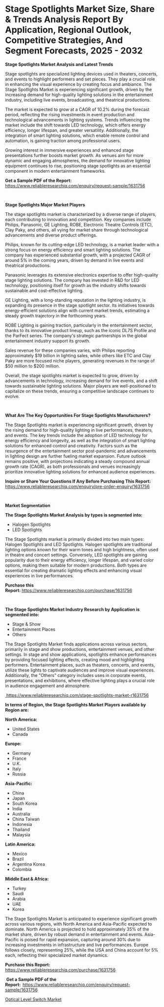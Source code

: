 <p><h1>Stage Spotlights Market Size, Share & Trends Analysis Report By Application, Regional Outlook, Competitive Strategies, And Segment Forecasts, 2025 - 2032</h1></p><p><strong>Stage Spotlights Market Analysis and Latest Trends</strong></p>
<p><p>Stage spotlights are specialized lighting devices used in theaters, concerts, and events to highlight performers and set pieces. They play a crucial role in enhancing the visual experience by creating focus and ambiance. The Stage Spotlights Market is experiencing significant growth, driven by the increasing demand for high-quality lighting solutions in the entertainment industry, including live events, broadcasting, and theatrical productions.</p><p>The market is expected to grow at a CAGR of 10.2% during the forecast period, reflecting the rising investments in event production and technological advancements in lighting systems. Trends influencing the market include the shift towards LED technology, which offers energy efficiency, longer lifespan, and greater versatility. Additionally, the integration of smart lighting solutions, which enable remote control and automation, is gaining traction among professional users. </p><p>Growing interest in immersive experiences and enhanced stage presentations further boosts market growth. As venues aim for more dynamic and engaging atmospheres, the demand for innovative lighting equipment continues to rise, positioning stage spotlights as an essential component in modern entertainment frameworks.</p></p>
<p><strong>Get a Sample PDF of the Report:&nbsp;</strong> <a href="https://www.reliableresearchiq.com/enquiry/request-sample/1631756?utm_campaign=2232&utm_medium=2&utm_source=Github&utm_content=ia&utm_term=12022025&utm_id=stage-spotlights">https://www.reliableresearchiq.com/enquiry/request-sample/1631756</a></p>
<p>&nbsp;</p>
<p><strong>Stage Spotlights Major Market Players</strong></p>
<p><p>The stage spotlights market is characterized by a diverse range of players, each contributing to innovation and competition. Key companies include Philips, Panasonic, GE Lighting, ROBE, Electronic Theatre Controls (ETC), Clay Paky, and others, all vying for market share through technological advancements and diverse product offerings.</p><p>Philips, known for its cutting-edge LED technology, is a market leader with a strong focus on energy efficiency and smart lighting solutions. The company has experienced substantial growth, with a projected CAGR of around 5% in the coming years, driven by demand in live events and theatrical productions.</p><p>Panasonic leverages its extensive electronics expertise to offer high-quality stage lighting solutions. The company has invested in R&D for LED technology, positioning itself for growth as the industry shifts towards sustainable and cost-effective lighting. </p><p>GE Lighting, with a long-standing reputation in the lighting industry, is expanding its presence in the stage spotlight sector. Its initiatives towards energy-efficient solutions align with current market trends, estimating a steady growth trajectory in the forthcoming years.</p><p>ROBE Lighting is gaining traction, particularly in the entertainment sector, thanks to its innovative product lineup, such as the iconic DL7S Profile and the ParFect series. The company's strategic partnerships in the global entertainment industry support its growth.</p><p>Sales revenue for these companies varies, with Philips reporting approximately $19 billion in lighting sales, while others like ETC and Clay Paky are more focused niche players, generating revenues in the range of $50 million to $200 million.</p><p>Overall, the stage spotlights market is expected to grow, driven by advancements in technology, increasing demand for live events, and a shift towards sustainable lighting solutions. Major players are well-positioned to capitalize on these trends, ensuring a competitive landscape continues to evolve.</p></p>
<p>&nbsp;</p>
<p><strong>What Are The Key Opportunities For Stage Spotlights Manufacturers?</strong></p>
<p><p>The Stage Spotlights market is experiencing significant growth, driven by the rising demand for high-quality lighting in live performances, theaters, and events. The key trends include the adoption of LED technology for energy efficiency and longevity, as well as the integration of smart lighting solutions for enhanced control and creativity. Factors such as the resurgence of the entertainment sector post-pandemic and advancements in lighting design are further fueling market expansion. Future outlook remains positive, with projections indicating a steady compound annual growth rate (CAGR), as both professionals and venues increasingly prioritize innovative lighting solutions for enhanced audience experiences.</p></p>
<p><strong>Inquire or Share Your Questions If Any Before Purchasing This Report:</strong> <a href="https://www.reliableresearchiq.com/enquiry/pre-order-enquiry/1631756?utm_campaign=2232&utm_medium=2&utm_source=Github&utm_content=ia&utm_term=12022025&utm_id=stage-spotlights">https://www.reliableresearchiq.com/enquiry/pre-order-enquiry/1631756</a></p>
<p>&nbsp;</p>
<p><strong>Market Segmentation</strong></p>
<p><strong>The Stage Spotlights Market Analysis by types is segmented into:</strong></p>
<p><ul><li>Halogen Spotlights</li><li>LED Spotlights</li></ul></p>
<p><p>The Stage Spotlights market is primarily divided into two main types: Halogen Spotlights and LED Spotlights. Halogen spotlights are traditional lighting options known for their warm tones and high brightness, often used in theatre and concert settings. Conversely, LED spotlights are gaining popularity due to their energy efficiency, longer lifespan, and varied color options, making them suitable for modern productions. Both types are essential for creating dramatic lighting effects and enhancing visual experiences in live performances.</p></p>
<p><strong>Purchase this Report:&nbsp;</strong><a href="https://www.reliableresearchiq.com/purchase/1631756?utm_campaign=2232&utm_medium=2&utm_source=Github&utm_content=ia&utm_term=12022025&utm_id=stage-spotlights">https://www.reliableresearchiq.com/purchase/1631756</a></p>
<p>&nbsp;</p>
<p><strong>The Stage Spotlights Market Industry Research by Application is segmented into:</strong></p>
<p><ul><li>Stage & Show</li><li>Entertainment Places</li><li>Others</li></ul></p>
<p><p>The Stage Spotlights Market finds applications across various sectors, primarily in stage and show productions, entertainment venues, and other settings. In stage and show applications, spotlights enhance performances by providing focused lighting effects, creating mood and highlighting performers. Entertainment places, such as theaters, concerts, and events, utilize these lights to captivate audiences and improve visual experiences. Additionally, the "Others" category includes uses in corporate events, presentations, and exhibitions, where effective lighting plays a crucial role in audience engagement and atmosphere.</p></p>
<p><a href="https://www.reliableresearchiq.com/stage-spotlights-market-r1631756?utm_campaign=2232&utm_medium=2&utm_source=Github&utm_content=ia&utm_term=12022025&utm_id=stage-spotlights">&nbsp;https://www.reliableresearchiq.com/stage-spotlights-market-r1631756</a></p>
<p><strong>In terms of Region, the Stage Spotlights Market Players available by Region are:</strong></p>
<p>
    <p> <strong> North America: </strong>
        <ul>
            <li>United States</li>
            <li>Canada</li>
        </ul>
        </p> 
    <p> <strong> Europe: </strong>
        <ul>
            <li>Germany</li>
            <li>France</li>
            <li>U.K.</li>
            <li>Italy</li>
            <li>Russia</li>
        </ul>
        </p> 
    <p> <strong> Asia-Pacific: </strong>
        <ul>
            <li>China</li>
            <li>Japan</li>
            <li>South Korea</li>
            <li>India</li>
            <li>Australia</li>
            <li>China Taiwan</li>
            <li>Indonesia</li>
            <li>Thailand</li>
            <li>Malaysia</li>
        </ul>
        </p> 
    <p> <strong> Latin America: </strong>
        <ul>
            <li>Mexico</li>
            <li>Brazil</li>
            <li>Argentina Korea</li>
            <li>Colombia</li>
        </ul>
        </p> 
    <p> <strong> Middle East & Africa: </strong>
        <ul>
            <li>Turkey</li>
            <li>Saudi</li>
            <li>Arabia</li>
            <li>UAE</li>
            <li>Korea</li>
        </ul>
    </p>
    </p>
<p><p>The Stage Spotlights Market is anticipated to experience significant growth across various regions, with North America and Asia-Pacific expected to dominate. North America is projected to hold approximately 35% of the market share, driven by robust demand in entertainment and events. Asia-Pacific is poised for rapid expansion, capturing around 30% due to increasing investments in infrastructure and live performances. Europe follows closely, representing 25%, while the USA and China account for 5% each, reflecting their specialized market dynamics.</p></p>
<p><strong>Purchase this Report: </strong><a href="https://www.reliableresearchiq.com/purchase/1631756?utm_campaign=2232&utm_medium=2&utm_source=Github&utm_content=ia&utm_term=12022025&utm_id=stage-spotlights">https://www.reliableresearchiq.com/purchase/1631756</a></p>
<p>&nbsp;<strong>Get a Sample PDF of the Report:&nbsp;&nbsp;</strong><a href="https://www.reliableresearchiq.com/enquiry/request-sample/1631756?utm_campaign=2232&utm_medium=2&utm_source=Github&utm_content=ia&utm_term=12022025&utm_id=stage-spotlights">https://www.reliableresearchiq.com/enquiry/request-sample/1631756</a></p>
<p><strong></strong></p>
<p><p><a href="https://github.com/kbollin866/Market-Research-Report-List-1/blob/main/optical-level-switch-market.md?utm_campaign=2232&utm_medium=2&utm_source=Github&utm_content=ia&utm_term=12022025&utm_id=stage-spotlights">Optical Level Switch Market</a></p></p>